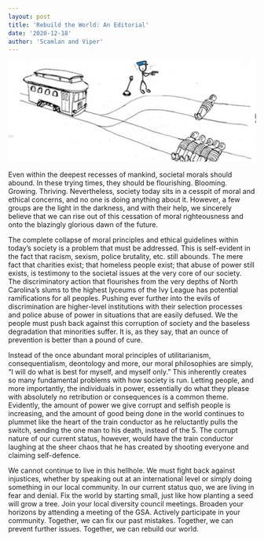 ```yaml
---
layout: post
title: 'Rebuild the World: An Editorial'
date: '2020-12-18'
author: 'Scamlan and Viper'
---
```


![](/assets/rebuildtheworld.png)

Even within the deepest recesses of mankind, societal morals should abound. In these trying times, they should be flourishing. Blooming. Growing. Thriving. Nevertheless, society today sits in a cesspit of moral and ethical concerns, and no one is doing anything about it. However, a few groups are the light in the darkness, and with their help, we sincerely believe that we can rise out of this cessation of moral righteousness and onto the blazingly glorious dawn of the future. 

The complete collapse of moral principles and ethical guidelines within today’s society is a problem that must be addressed. This is self-evident in the fact that racism, sexism, police brutality, etc. still abounds. The mere fact that charities exist; that homeless people exist; that abuse of power still exists, is testimony to the societal issues at the very core of our society. The discriminatory action that flourishes from the very depths of North Carolina’s slums to the highest lyceums of the Ivy League has potential ramifications for all peoples. Pushing ever further into the evils of discrimination are higher-level institutions with their selection processes and police abuse of power in situations that are easily defused. We the people must push back against this corruption of society and the baseless degradation that minorities suffer. It is, as they say, that an ounce of prevention is better than a pound of cure.

Instead of the once abundant moral principles of utilitarianism, consequentialism, deontology and more, our moral philosophies are simply, “I will do what is best for myself, and myself only.” This inherently creates so many fundamental problems with how society is run. Letting people, and more importantly, the individuals in power, essentially do what they please with absolutely no retribution or consequences is a common theme. Evidently, the amount of power we give corrupt and selfish people is increasing, and the amount of good being done in the world continues to plummet like the heart of the train conductor as he reluctantly pulls the switch, sending the one man to his death, instead of the 5. The corrupt nature of our current status, however, would have the train conductor laughing at the sheer chaos that he has created by shooting everyone and claiming self-defence.

We cannot continue to live in this hellhole. We must fight back against injustices, whether by speaking out at an international level or simply doing something in our local community. In our current status quo, we are living in fear and denial. Fix the world by starting small, just like how planting a seed will grow a tree. Join your local diversity council meetings. Broaden your horizons by attending a meeting of the GSA. Actively participate in your community. Together, we can fix our past mistakes. Together, we can prevent further issues. Together, we can rebuild our world. 